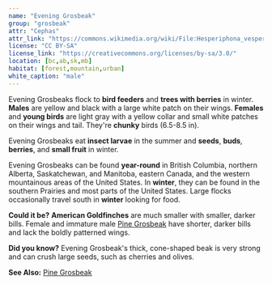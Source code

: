 ```yaml
---
name: "Evening Grosbeak"
group: "grosbeak"
attr: "Cephas"
attr_link: "https://commons.wikimedia.org/wiki/File:Hesperiphona_vespertina_CT3.jpg"
license: "CC BY-SA"
license_link: "https://creativecommons.org/licenses/by-sa/3.0/"
location: [bc,ab,sk,mb]
habitat: [forest,mountain,urban]
white_caption: "male"
---
```

Evening Grosbeaks flock to **bird feeders** and **trees with berries** in winter. **Males** are yellow and black with a large white patch on their wings. **Females** and **young birds** are light gray with a yellow collar and small white patches on their wings and tail. They're **chunky** birds (6.5-8.5 in).

Evening Grosbeaks eat **insect larvae** in the summer and **seeds**, **buds**, **berries**, and **small fruit** in winter.

Evening Grosbeaks can be found **year-round** in British Columbia, northern Alberta, Saskatchewan, and Manitoba, eastern Canada, and the western mountainous areas of the United States. In **winter**, they can be found in the southern Prairies and most parts of the United States. Large flocks occasionally travel south in **winter** looking for food.

**Could it be?** **American Goldfinches** are much smaller with smaller, darker bills. Female and immature male [Pine Grosbeak](/birds/pinegros/) have shorter, darker bills and lack the boldly patterned wings.

**Did you know?** Evening Grosbeak's thick, cone-shaped beak is very strong and can crush large seeds, such as cherries and olives.

<!-- generated, do not edit -->
**See Also:**
[Pine Grosbeak](/birds/pinegros/)
